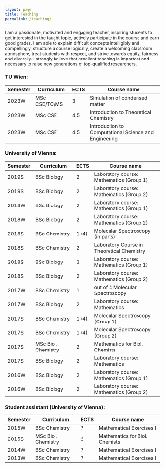 ```yaml
---
layout: page
title: Teaching
permalink: /teaching/
---
```


I am a passionate, motivated and engaging teacher, inspiring students to get interested in the taught topic, actively participate in the course and earn good grades. I am able to explain difficult concepts intelligibly and compellingly, structure a course logically, create a welcoming classroom atmosphere, treat students with respect, and strive towards equity, fairness and diversity. I strongly believe that excellent teaching is important and necessary to raise new generations of top-qualified researchers.

### TU Wien:

|Semester | Curriculum | ECTS | Course name|
| ----------- | ----------- |----------- |----------- |
|2023W | MSc CSE/TC/MS | 3 | Simulation of condensed matter |
|2023W | MSc CSE | 4.5 | Introduction to Theoretical Chemistry |
|2023W | MSc CSE | 4.5 | Introduction to Computational Science and Engineering |

### University of Vienna:

|Semester | Curriculum | ECTS | Course name|
| ----------- | ----------- |----------- |----------- |
|2019S | BSc Biology | 2 | Laboratory course: Mathematics (Group 1) |
|2019S |BSc Biology |2 |Laboratory course: Mathematics (Group 2) 
|2018W |BSc Biology |2 |Laboratory course: Mathematics (Group 1) 
|2018W |BSc Biology |2 |Laboratory course: Mathematics (Group 2) 
|2018S |BSc Chemistry |1 (4)|Molecular Spectroscopy (in parts)
|2018S |BSc Chemistry |2 |Laboratory Course in Theoretical Chemistry 
|2018S |BSc Biology |2 |Laboratory course: Mathematics (Group 1)
|2018S |BSc Biology |2 |Laboratory course: Mathematics (Group 2) 
|2017W |BSc Chemistry |1| out of 4 Molecular Spectroscopy 
|2017W |BSc Biology |2 |Laboratory course: Mathematics 
|2017S |BSc Chemistry |1 (4) |Molecular Spectroscopy (Group 1) 
|2017S |BSc Chemistry |1 (4) |Molecular Spectroscopy (Group 2) 
|2017S |MSc Biol. Chemistry |2| Mathematics for Biol. Chemists
|2017S |BSc Biology |2 |Laboratory course: Mathematics 
|2016W |BSc Biology |2 |Laboratory course: Mathematics (Group 1) 
|2016W |BSc Biology |2 |Laboratory course: Mathematics (Group 2)


### Student assistant (University of Vienna):

|Semester | Curriculum | ECTS | Course name|
| ----------- | ----------- |----------- |----------- |
|2015W |BSc Chemistry |7 |Mathematical Exercises I 
|2015S |MSc Biol. Chemistry |2| Mathematics for Biol. Chemists 
|2014W |BSc Chemistry |7 |Mathematical Exercises I 
|2013W |BSc Chemistry |7 |Mathematical Exercises I 